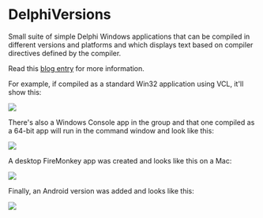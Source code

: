 DelphiVersions
==============

Small suite of simple Delphi Windows applications that can be compiled in different versions and platforms and which displays text based on compiler directives defined by the compiler.

Read this [blog entry](https://corneliusconcepts.tech/programming-delphi-various-platforms-and-versions) for more information.

For example, if compiled as a standard Win32 application using VCL, it'll show this:

![](https://corneliusconcepts.tech/sites/default/files/Windows10Seattle.PNG)

There's also a Windows Console app in the group and that one compiled as a 64-bit app will run in the command window and look like this:

![](https://corneliusconcepts.tech/sites/default/files/10SeattleVCL_Win64_DebugSM.png)

A desktop FireMonkey app was created and looks like this on a Mac:

![](https://corneliusconcepts.tech/sites/default/files/104Sydney-FireMonkey-MacOS64-Debug_0.png)

Finally, an Android version was added and looks like this:

![](https://corneliusconcepts.tech/sites/default/files/AndroidPhone2.jpg)
